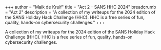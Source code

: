 +++
author = "Maik de Kruif"
title = "Act 2 - SANS HHC 2024"
breadcrumb = "Act 2"
description = "A collection of my writeups for the 2024 edition of the SANS Holiday Hack Challenge (HHC). HHC is a free series of fun, quality, hands-on cybersecurity challenges."
+++

A collection of my writeups for the 2024 edition of the SANS Holiday Hack Challenge (HHC). HHC is a free series of fun, quality, hands-on cybersecurity challenges.
